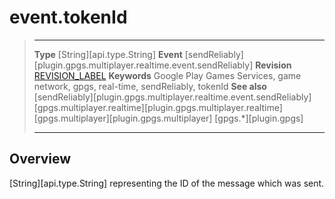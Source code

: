 # event.tokenId

> --------------------- ------------------------------------------------------------------------------------------
> __Type__              [String][api.type.String]
> __Event__             [sendReliably][plugin.gpgs.multiplayer.realtime.event.sendReliably]
> __Revision__          [REVISION_LABEL](REVISION_URL)
> __Keywords__          Google Play Games Services, game network, gpgs, real-time, sendReliably, tokenId
> __See also__          [sendReliably][plugin.gpgs.multiplayer.realtime.event.sendReliably]
>						[gpgs.multiplayer.realtime][plugin.gpgs.multiplayer.realtime]
>						[gpgs.multiplayer][plugin.gpgs.multiplayer]
>                       [gpgs.*][plugin.gpgs]
> --------------------- ------------------------------------------------------------------------------------------

## Overview

[String][api.type.String] representing the ID of the message which was sent.